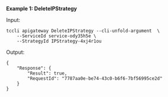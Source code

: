 **Example 1: DeleteIPStrategy**



Input: 

```
tccli apigateway DeleteIPStrategy --cli-unfold-argument  \
    --ServiceId service-ody35h5e \
    --StrategyId IPStrategy-4xj4r1ou
```

Output: 
```
{
    "Response": {
        "Result": true,
        "RequestId": "7787aa0e-be74-43c0-b6f6-7bf56995ce2d"
    }
}
```

